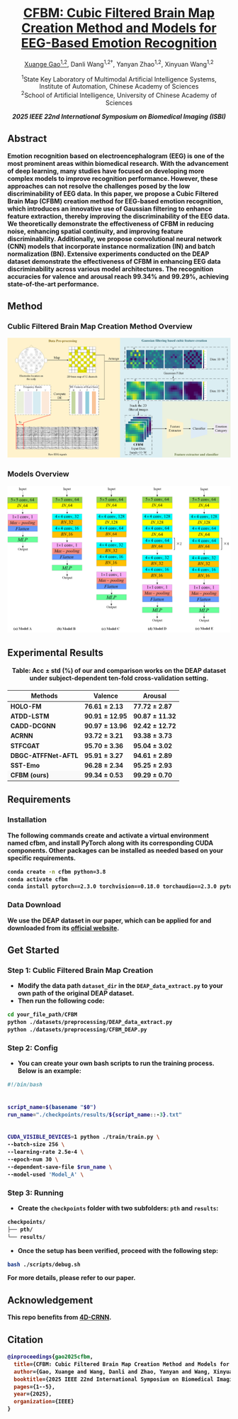 
<h1 align="center">
  <a href="https://ieeexplore.ieee.org/abstract/document/10981248">
    CFBM: Cubic Filtered Brain Map Creation Method and Models for EEG-Based Emotion Recognition
  </a>
</h1>

<p align="center">
  <a href="https://scholar.google.com/citations?user=AZSVH9sAAAAJ&hl=en">Xuange Gao<sup>1,2</sup></a>, 
  Danli Wang<sup>1,2†</sup>, 
  Yanyan Zhao<sup>1,2</sup>, 
  Xinyuan Wang<sup>1,2</sup>
</p>

<p align="center">
<sup>1</sup>State Key Laboratory of Multimodal Artificial Intelligence Systems, <br>Institute of Automation, Chinese Academy of Sciences 
<br>
<sup>2</sup>School of Artificial Intelligence, University of Chinese Academy of Sciences
<br>

</p>

<p align="center"><em><strong>2025 IEEE 22nd International Symposium on Biomedical Imaging (ISBI)</em></p>


## Abstract

Emotion recognition based on electroencephalogram (EEG) is one of the most prominent areas within biomedical research. With the advancement of deep learning, many studies have focused on developing more complex models to improve recognition performance. However, these approaches can not resolve the challenges posed by the low discriminability of EEG data. In this paper, we propose a Cubic Filtered Brain Map (CFBM) creation method for EEG-based emotion recognition, which introduces an innovative use of Gaussian filtering to enhance feature extraction, thereby improving the discriminability of the EEG data. We theoretically demonstrate the effectiveness of CFBM in reducing noise, enhancing spatial continuity, and improving feature discriminability. Additionally, we propose convolutional neural network (CNN) models that incorporate instance normalization (IN) and batch normalization (BN). Extensive experiments conducted on the DEAP dataset demonstrate the effectiveness of CFBM in enhancing EEG data discriminability across various model architectures. The recognition accuracies for valence and arousal reach 99.34\% and 99.29\%, achieving state-of-the-art performance.

## Method

### Cublic Filtered Brain Map Creation Method Overview
<p align="center">
  <img src="CFBM_overview.png" width="600"/>
</p>

### Models Overview
<p align="center">
  <img src="models_overview.png" width="600"/>
</p>

## Experimental Results

<h4 align="center">Table: Acc ± std (%) of our and comparison works on the DEAP dataset under subject-dependent ten-fold cross-validation setting.</h3>

<div align="center">

<table>
  <thead>
    <tr>
      <th>Methods</th>
      <th>Valence</th>
      <th>Arousal</th>
    </tr>
  </thead>
  <tbody>
    <tr><td>HOLO-FM </td><td>76.61 ± 2.13</td><td>77.72 ± 2.87</td></tr>
    <tr><td>ATDD-LSTM </td><td>90.91 ± 12.95</td><td>90.87 ± 11.32</td></tr>
    <tr><td>CADD-DCGNN </td><td>90.97 ± 13.96</td><td>92.42 ± 12.72</td></tr>
    <tr><td>ACRNN </td><td>93.72 ± 3.21</td><td>93.38 ± 3.73</td></tr>
    <tr><td>STFCGAT </td><td>95.70 ± 3.36</td><td>95.04 ± 3.02</td></tr>
    <tr><td>DBGC-ATFFNet-AFTL </td><td>95.91 ± 3.27</td><td>94.61 ± 2.89</td></tr>
    <tr><td>SST-Emo </td><td>96.28 ± 2.34</td><td>95.25 ± 2.93</td></tr>
    <tr style="background-color:#f9f9f9;">
  <td><strong>CFBM (ours)</strong></td>
  <td><strong>99.34 ± 0.53</strong></td>
  <td><strong>99.29 ± 0.70</strong></td>
</tr>
  </tbody>
</table>

</div>


<!-- <p align="center"><em>Note:</em> [1]–[7] refer to the corresponding references in the paper.</p> -->



## Requirements
### Installation
The following commands create and activate a virtual environment named cfbm, and install PyTorch along with its corresponding CUDA components. 
Other packages can be installed as needed based on your specific requirements.

```bash
conda create -n cfbm python=3.8
conda activate cfbm
conda install pytorch==2.3.0 torchvision==0.18.0 torchaudio==2.3.0 pytorch-cuda=11.8 -c pytorch -c nvidia
```

### Data Download
We use the DEAP dataset in our paper, which can be applied for and downloaded from its [official website](https://www.eecs.qmul.ac.uk/mmv/datasets/deap/).



## Get Started

### Step 1: Cublic Filtered Brain Map Creation

* Modify the data path `dataset_dir` in the `DEAP_data_extract.py` to your own path of the original DEAP dataset.
* Then run the following code:

```bash
cd your_file_path/CFBM
python ./datasets/preprocessing/DEAP_data_extract.py
python ./datasets/preprocessing/CFBM_DEAP.py
```

### Step 2: Config
* You can create your own bash scripts to run the training process. Below is an example:

```bash
#!/bin/bash


script_name=$(basename "$0")
run_name="./checkpoints/results/${script_name::-3}.txt"


CUDA_VISIBLE_DEVICES=1 python ./train/train.py \
--batch-size 256 \
--learning-rate 2.5e-4 \
--epoch-num 30 \
--dependent-save-file $run_name \
--model-used 'Model_A' \
```


### Step 3: Running
* Create the `checkpoints` folder with two subfolders: `pth` and `results`:

```bash
checkpoints/
├── pth/
└── results/
```
* Once the setup has been verified, proceed with the following step:


```bash
bash ./scripts/debug.sh
```

For more details, please refer to our paper.

## Acknowledgement

This repo benefits from [4D-CRNN](https://github.com/aug08/4D-CRNN).

<!-- Special thanks go to [Tongtian Yue](https://scholar.google.com/citations?user=OrICiVQAAAAJ&hl=en) for his invaluable assistance throughout the experiment, writing, and refinement processes of this work. We encourage you to check out and follow his related projects in Efficient Multimodal Pre-training. -->

## Citation

```bibtex
@inproceedings{gao2025cfbm,
  title={CFBM: Cubic Filtered Brain Map Creation Method and Models for Eeg-Based Emotion Recognition},
  author={Gao, Xuange and Wang, Danli and Zhao, Yanyan and Wang, Xinyuan},
  booktitle={2025 IEEE 22nd International Symposium on Biomedical Imaging (ISBI)},
  pages={1--5},
  year={2025},
  organization={IEEE}
}
